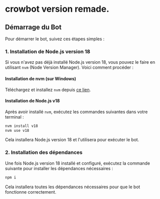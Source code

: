 # crowbot version remade.

## Démarrage du Bot

Pour démarrer le bot, suivez ces étapes simples :

### 1. Installation de Node.js version 18

Si vous n'avez pas déjà installé Node.js version 18, vous pouvez le faire en utilisant `nvm` (Node Version Manager). Voici comment procéder :

#### Installation de nvm (sur Windows)

Téléchargez et installez `nvm` depuis [ce lien](https://github.com/coreybutler/nvm-windows/releases/download/1.1.12/nvm-setup.exe).

#### Installation de Node.js v18

Après avoir installé `nvm`, exécutez les commandes suivantes dans votre terminal :

```bash
nvm install v18
nvm use v18
```

Cela installera Node.js version 18 et l'utilisera pour exécuter le bot.

### 2. Installation des dépendances

Une fois Node.js version 18 installé et configuré, exécutez la commande suivante pour installer les dépendances nécessaires :

```bash
npm i
```

Cela installera toutes les dépendances nécessaires pour que le bot fonctionne correctement.
